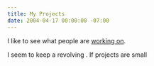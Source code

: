 ```yaml
---
title: My Projects
date: 2004-04-17 00:00:00 -07:00
---
```


<p>
I like to see what people are <a href="http://www.google.com/search?q=%22my+projects%22&ie=UTF-8&oe=UTF-8">working on</a>.
</p>
<p>
I seem to keep a revolving . If projects are small
